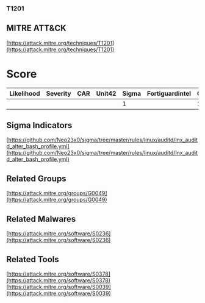 
### T1201
## MITRE ATT&CK
[https://attack.mitre.org/techniques/T1201](https://attack.mitre.org/techniques/T1201)

# Score

| Likelihood | Severity | CAR | Unit42 | Sigma | Fortiguardintel | Groups | Malwares | Tools |
| ---------- | -------- | --- | ------ | ----- | --------------- | ---  | --- | --- |
 |   |   |   |   | 1 |   | 1 | 1 | 2 |



## Sigma Indicators

[https://github.com/Neo23x0/sigma/tree/master/rules/linux/auditd/lnx_auditd_alter_bash_profile.yml](https://github.com/Neo23x0/sigma/tree/master/rules/linux/auditd/lnx_auditd_alter_bash_profile.yml)
[]()


## Related Groups

[https://attack.mitre.org/groups/G0049](https://attack.mitre.org/groups/G0049)
[]()


## Related Malwares

[https://attack.mitre.org/software/S0236](https://attack.mitre.org/software/S0236)
[]()


## Related Tools

[https://attack.mitre.org/software/S0378](https://attack.mitre.org/software/S0378)
[https://attack.mitre.org/software/S0039](https://attack.mitre.org/software/S0039)
[]()
